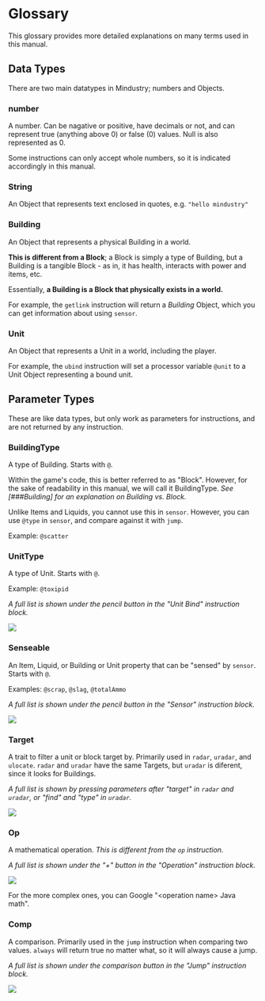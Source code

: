 # Glossary

This glossary provides more detailed explanations on many terms used in this manual.

## Data Types

There are two main datatypes in Mindustry; numbers and Objects.

### number

A number. Can be nagative or positive, have decimals or not, and can represent true (anything above 0) or false (0) values. Null is also represented as 0.

Some instructions can only accept whole numbers, so it is indicated accordingly in this manual.

### String

An Object that represents text enclosed in quotes, e.g. `"hello mindustry"`

### Building

An Object that represents a physical Building in a world. 

**This is different from a Block**; a Block is simply a type of Building, but a Building is a tangible Block - as in, it has health, interacts with power and items, etc.

Essentially, **a Building is a Block that physically exists in a world.**

For example, the `getlink` instruction will return a *Building* Object, which you can get information about using `sensor`.

### Unit

An Object that represents a Unit in a world, including the player.

For example, the `ubind` instruction will set a processor variable `@unit` to a Unit Object representing a bound unit.

## Parameter Types

These are like data types, but only work as parameters for instructions, and are not returned by any instruction.

### BuildingType

A type of Building. Starts with `@`.

Within the game's code, this is better referred to as "Block". However, for the sake of readability in this manual, we will call it BuildingType. *See [###Building] for an explanation on Building vs. Block.*

Unlike Items and Liquids, you cannot use this in `sensor`. However, you can use `@type` in `sensor`, and compare against it with `jump`.

Example: `@scatter`

### UnitType

A type of Unit. Starts with `@`.

Example: `@toxipid`

*A full list is shown under the pencil button in the "Unit Bind" instruction block.*

<img src="/wiki-testing/images/misc/logic-glossary-unitType-unitBind.png">

### Senseable

An Item, Liquid, or Building or Unit property that can be "sensed" by `sensor`. Starts with `@`.

Examples: `@scrap`, `@slag`, `@totalAmmo`

*A full list is shown under the pencil button in the "Sensor" instruction block.*

<img src="/wiki-testing/images/misc/logic-glossary-senseable-sensor.png">

### Target

A trait to filter a unit or block target by. Primarily used in `radar`, `uradar`, and `ulocate`. `radar` and `uradar` have the same Targets, but `uradar` is diferent, since it looks for Buildings.

*A full list is shown by pressing parameters after "target" in `radar` and `uradar`, or "find" and "type" in `uradar`.*

<img src="/wiki-testing/images/misc/logic-glossary-target-radar.png">

### Op

A mathematical operation. *This is different from the `op` instruction.* 

*A full list is shown under the "+" button in the "Operation" instruction block.*

<img src="/wiki-testing/images/misc/logic-glossary-op-operation.png">

For the more complex ones, you can Google "<operation name\> Java math".

### Comp

A comparison. Primarily used in the `jump` instruction when comparing two values. `always` will return true no matter what, so it will always cause a jump.

*A full list is shown under the comparison button in the "Jump" instruction block.*

<img src="/wiki-testing/images/misc/logic-glossary-comp-jump.png">